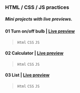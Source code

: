 ### HTML / CSS / JS practices
##### Mini projects with live previews.

#### 01 Turn on/off bulb | [Live preview](https://juodindre.github.io/html-css-js-practices/01_Turn_on_or_off_bulb/index.html)
> `Html` `CSS` `JS`

#### 02 Calculator | [Live preview](https://juodindre.github.io/html-css-js-practices/02_Calculator/index.html)
> `Html` `CSS` `JS`

#### 03 List  | [Live preview]()
> `Html` `CSS` `JS`
